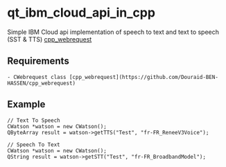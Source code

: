 # qt_ibm_cloud_api_in_cpp

Simple IBM Cloud api implementation of speech to text and text to speech (SST & TTS)
 [cpp_webrequest](https://github.com/Douraid-BEN-HASSEN/cpp_webrequest)
## Requirements
```
- CWebrequest class [cpp_webrequest](https://github.com/Douraid-BEN-HASSEN/cpp_webrequest)
```


## Example
```
// Text To Speech
CWatson *watson = new CWatson();
QByteArray result = watson->getTTS("Test", "fr-FR_ReneeV3Voice");
```

```
// Speech To Text
CWatson *watson = new CWatson();
QString result = watson->getSTT("Test", "fr-FR_BroadbandModel");
```
